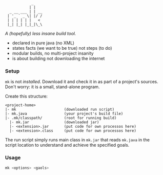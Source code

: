 
                _    
               | |   
      _ __ ___ | | __
     | '_ ` _ \| |/ /
     | | | | | |   < 
     |_| |_| |_|_|\_\
                 

_A (hopefully) less insane build tool._

* declared in pure java (no XML)
* states facts (we want to be true) not steps (to do)
* modular builds, no multi-project insanity
* is about building not downloading the internet

### Setup
`mk` is not _installed_. 
Download it and check it in as part of a project's sources.
Don't worry: it is a small, stand-alone program.

Create this structure: 

    <project-home>
    |- mk                      (downloaded run script)
    |- mk.java                 (your project's build file)
    |- .mk/classpath/          (root for running build)
      |- mk.jar                (downloaded jar)
      |- <extension>.jar       (put code for own processos here) 
      |- <extension>.class     (put code for own processos here)
        
The run script simply runs main class in `mk.jar` that reads `mk.java` in the script location to understand and achieve the specified goals.

### Usage
```bash
mk <options> <gaols>
```
